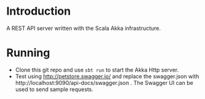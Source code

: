 # Introduction
A REST API server written with the Scala Akka infrastructure.

# Running
- Clone this git repo and use `sbt run` to start the Akka Http server.
- Test using http://petstore.swagger.io/ and replace the swagger.json with http://localhost:9090/api-docs/swagger.json . The Swagger UI can be used to send sample requests.

